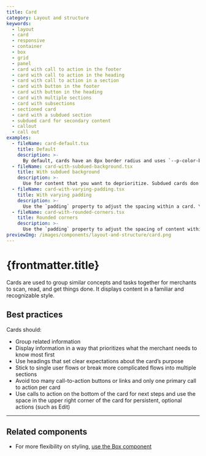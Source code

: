 ```yaml
---
title: Card
category: Layout and structure
keywords:
  - layout
  - card
  - responsive
  - container
  - box
  - grid
  - panel
  - card with call to action in the footer
  - card with call to action in the heading
  - card with call to action in a section
  - card with button in the footer
  - card with button in the heading
  - card with multiple sections
  - card with subsections
  - sectioned card
  - card with a subdued section
  - subdued card for secondary content
  - callout
  - call out
examples:
  - fileName: card-default.tsx
    title: Default
    description: >-
      By default, cards have an 8px border radius and uses `--p-color-bg-surface` as the background and `--p-shadow-300` as the shadow. There is padding of `space-5` (20px) around children and `space-4` (16px) for small screens.
  - fileName: card-with-subdued-background.tsx
    title: With subdued background
    description: >-
      Use for content that you want to deprioritize. Subdued cards don’t stand out as much as cards with white backgrounds so don’t use them for information or actions that are critical to merchants.
  - fileName: card-with-varying-padding.tsx
    title: With varying padding
    description: >-
      Use the `padding` property to adjust the spacing within a card. You can also specify spacing values at different breakpoints.
  - fileName: card-with-rounded-corners.tsx
    title: Rounded corners
    description: >-
      Use the `padding` property to adjust the spacing of content within a card. The `padding` prop supports responsive spacing with the [Breakpoints tokens](https://polaris.shopify.com/tokens/breakpoints).
previewImg: /images/components/layout-and-structure/card.png
---
```


# {frontmatter.title}

<Lede>

Cards are used to group similar concepts and tasks together for merchants to scan, read, and get things done. It displays content in a familiar and recognizable style.

</Lede>

<Examples />

<Props componentName={frontmatter.title} />

## Best practices

Cards should:

- Group related information
- Display information in a way that prioritizes what the merchant needs to know most first
- Use headings that set clear expectations about the card’s purpose
- Stick to single user flows or break more complicated flows into multiple sections
- Avoid too many call-to-action buttons or links and only one primary call to action per card
- Use calls to action on the bottom of the card for next steps and use the space in the upper right corner of the card for persistent, optional actions (such as Edit)

---

## Related components

- For more flexibility on styling, [use the Box component](https://polaris.shopify.com/components/layout-and-structure/box)
